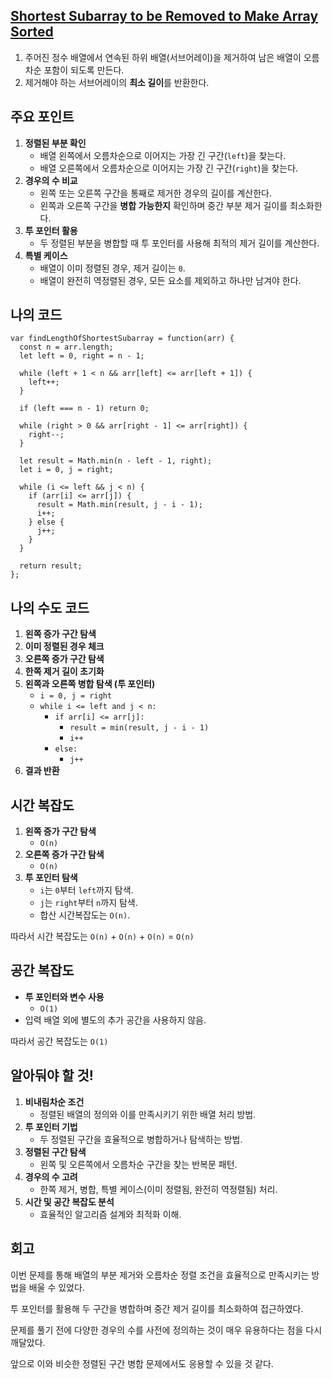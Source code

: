 ## [Shortest Subarray to be Removed to Make Array Sorted](https://leetcode.com/problems/shortest-subarray-to-be-removed-to-make-array-sorted/)

1. 주어진 정수 배열에서 연속된 하위 배열(서브어레이)을 제거하여 남은 배열이 오름차순 포함이 되도록 만든다.
2. 제거해야 하는 서브어레이의 **최소 길이**를 반환한다.

## 주요 포인트

1. **정렬된 부분 확인**
    - 배열 왼쪽에서 오름차순으로 이어지는 가장 긴 구간(`left`)을 찾는다.
    - 배열 오른쪽에서 오름차순으로 이어지는 가장 긴 구간(`right`)을 찾는다.
2. **경우의 수 비교**
    - 왼쪽 또는 오른쪽 구간을 통째로 제거한 경우의 길이를 계산한다.
    - 왼쪽과 오른쪽 구간을 **병합 가능한지** 확인하며 중간 부분 제거 길이를 최소화한다.
3. **투 포인터 활용**
    - 두 정렬된 부분을 병합할 때 투 포인터를 사용해 최적의 제거 길이를 계산한다.
4. **특별 케이스**
    - 배열이 이미 정렬된 경우, 제거 길이는 `0`.
    - 배열이 완전히 역정렬된 경우, 모든 요소를 제외하고 하나만 남겨야 한다.

## 나의 코드

```tsx
var findLengthOfShortestSubarray = function(arr) {
  const n = arr.length;
  let left = 0, right = n - 1;

  while (left + 1 < n && arr[left] <= arr[left + 1]) {
    left++;
  }

  if (left === n - 1) return 0;

  while (right > 0 && arr[right - 1] <= arr[right]) {
    right--;
  }

  let result = Math.min(n - left - 1, right);
  let i = 0, j = right;
  
  while (i <= left && j < n) {
    if (arr[i] <= arr[j]) {
      result = Math.min(result, j - i - 1);
      i++;
    } else {
      j++;
    }
  }

  return result;
};
```

## 나의 수도 코드

1. **왼쪽 증가 구간 탐색**
2. **이미 정렬된 경우 체크**
3. **오른쪽 증가 구간 탐색**
4. **한쪽 제거 길이 초기화**
5. **왼쪽과 오른쪽 병합 탐색 (투 포인터)**
    - `i = 0, j = right`
    - `while i <= left and j < n:`
        - `if arr[i] <= arr[j]:`
            - `result = min(result, j - i - 1)`
            - `i++`
        - `else:`
            - `j++`
6. **결과 반환**

## 시간 복잡도

1. **왼쪽 증가 구간 탐색**
    - `O(n)`
2. **오른쪽 증가 구간 탐색**
    - `O(n)`
3. **투 포인터 탐색**
    - `i`는 `0`부터 `left`까지 탐색.
    - `j`는 `right`부터 `n`까지 탐색.
    - 합산 시간복잡도는 `O(n)`.

따라서 시간 복잡도는 `O(n)` + `O(n)` + `O(n)` = `O(n)`

## 공간 복잡도

- **투 포인터와 변수 사용**
    - `O(1)`
- 입력 배열 외에 별도의 추가 공간을 사용하지 않음.

따라서 공간 복잡도는 `O(1)`

## 알아둬야 할 것!

1. **비내림차순 조건**
    - 정렬된 배열의 정의와 이를 만족시키기 위한 배열 처리 방법.
2. **투 포인터 기법**
    - 두 정렬된 구간을 효율적으로 병합하거나 탐색하는 방법.
3. **정렬된 구간 탐색**
    - 왼쪽 및 오른쪽에서 오름차순 구간을 찾는 반복문 패턴.
4. **경우의 수 고려**
    - 한쪽 제거, 병합, 특별 케이스(이미 정렬됨, 완전히 역정렬됨) 처리.
5. **시간 및 공간 복잡도 분석**
    - 효율적인 알고리즘 설계와 최적화 이해.

## 회고

이번 문제를 통해 배열의 부분 제거와 오름차순 정렬 조건을 효율적으로 만족시키는 방법을 배울 수 있었다.

투 포인터를 활용해 두 구간을 병합하며 중간 제거 길이를 최소화하여 접근하였다.

문제를 풀기 전에 다양한 경우의 수를 사전에 정의하는 것이 매우 유용하다는 점을 다시 깨달았다.

앞으로 이와 비슷한 정렬된 구간 병합 문제에서도 응용할 수 있을 것 같다.
